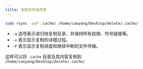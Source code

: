 ```yaml
---
title: 复制文件或目录
---
```

```bash
sudo rsync -avP .cache/ /home/caoyang/Desktop/delete/.cache/
```
- `-a` 选项表示递归地复制目录，并保持所有权限、符号链接等。
- `-v` 表示显示复制的详细过程。
- `-P` 表示显示复制进度和继续中断的文件传输。

这样可以将 `.cache` 目录及其内容复制到 `/home/caoyang/Desktop/delete/.cache/`

